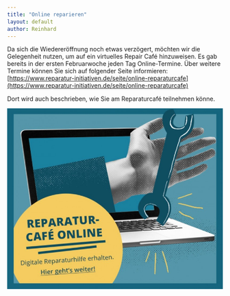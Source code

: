 ```yaml
---
title: "Online reparieren"
layout: default
author: Reinhard
---
```


Da sich die Wiedereröffnung noch etwas verzögert, möchten wir die Gelegenheit nutzen, um auf ein virtuelles Repair Café hinzuweisen.
Es gab bereits in der ersten Februarwoche jeden Tag Online-Termine. Über weitere Termine können Sie sich auf folgender Seite informieren: [https://www.reparatur-initiativen.de/seite/online-reparaturcafe](https://www.reparatur-initiativen.de/seite/online-reparaturcafe)

Dort wird auch beschrieben, wie Sie am Reparaturcafé teilnehmen könne.

![Online reparieren](/assets/pictures/2021-02-09_online.jpg)
